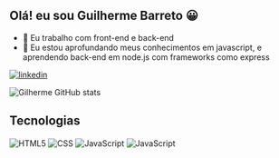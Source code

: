 ## Olá! eu sou Guilherme Barreto 😀

- 🔭 Eu trabalho com front-end e back-end
- 🌱 Eu estou aprofundando meus conhecimentos em javascript, e aprendendo back-end em node.js com frameworks como express

[![linkedin](https://img.shields.io/badge/LinkedIn-0077B5?style=for-the-badge&logo=linkedin&logoColor=white)](https://www.linkedin.com/in/guilherme-barreto-88aaa2175/)

![Gilherme GitHub stats](https://github-readme-stats.vercel.app/api?username=Gilherme&show_icons=true&theme=dracula)

## Tecnologias 

<div style="display: inline-block;" >
  <img align="center" alt="HTML5" src="https://img.shields.io/badge/HTML5-E34F26?style=for-the-badge&logo=html5&logoColor=white" />
  <img align="center" alt="CSS" src="https://img.shields.io/badge/CSS3-1572B6?style=for-the-badge&logo=css3&logoColor=white" />
  <img align="center" alt="JavaScript" src="https://img.shields.io/badge/JavaScript-F7DF1E?style=for-the-badge&logo=javascript&logoColor=black" />
  <img align="center" alt="JavaScript" src="https://img.shields.io/badge/Node.js-43853D?style=for-the-badge&logo=node.js&logoColor=white" />
</div><br>


